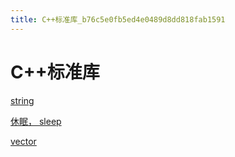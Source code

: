 ```yaml
---
title: C++标准库_b76c5e0fb5ed4e0489d8dd818fab1591
---
```


# C++标准库

[string](C++%E6%A0%87%E5%87%86%E5%BA%93%20b76c5e0fb5ed4e0489d8dd818fab1591/string%205f0ff7f3fe094b07ae5c7c22e4232ab9.md)

[休眠， sleep](C++%E6%A0%87%E5%87%86%E5%BA%93%20b76c5e0fb5ed4e0489d8dd818fab1591/%E4%BC%91%E7%9C%A0%EF%BC%8C%20sleep%207d324f085af8490abb508c57f34a72e6.md)

[vector](C++%E6%A0%87%E5%87%86%E5%BA%93%20b76c5e0fb5ed4e0489d8dd818fab1591/vector%20240ad38d690242909399872e1fca1a80.md)